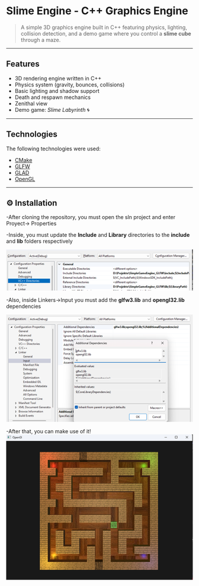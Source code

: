 # Slime Engine - C++ Graphics Engine

> A simple 3D graphics engine built in C++ featuring physics, lighting, collision detection, and a demo game where you control a **slime cube** through a maze.

---

## Features

- 3D rendering engine written in C++
- Physics system (gravity, bounces, collisions)
- Basic lighting and shadow support
- Death and respawn mechanics
- Zenithal view
- Demo game: *Slime Labyrinth* 🌀

---

## Technologies

The following technologies were used:

- [CMake](https://cmake.org/)  
- [GLFW](https://www.glfw.org/)  
- [GLAD](https://glad.dav1d.de/)  
- [OpenGL](https://www.opengl.org/)  

---

## ⚙️ Installation

-After cloning the repository, you must open the sln project and enter Proyect-> Properties

-Inside, you must update the **Include** and **Library** directories to the **include** and **lib** folders respectively

![Install Configuration 1](./images/img_configuration_1.png)


-Also, inside Linkers->Input you must add the **glfw3.lib** and **opengl32.lib** dependencies

![Install Configuration 2](./images/img_configuration_2.png)


-After that, you can make use of it!
![Gameplay del Slime](./images/img_result.png)